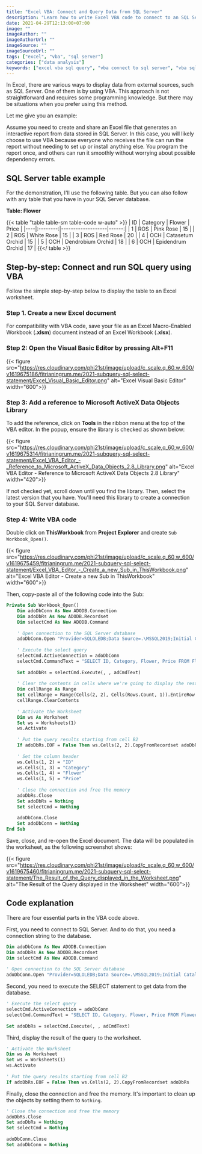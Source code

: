 ```yaml
---
title: "Excel VBA: Connect and Query Data from SQL Server"
description: "Learn how to write Excel VBA code to connect to an SQL Server database, run SQL SELECT statements, and display the query results in a worksheet."
date: 2021-04-29T12:13:00+07:00
image: ""
imageAuthor: ""
imageAuthorUrl: ""
imageSource: ""
imageSourceUrl: ""
tags: ["excel", "vba", "sql server"]
categories: ["data analysis"]
keywords: ["excel vba sql query", "vba connect to sql server", "vba sql server connection string", "vba sql query", "excel vba sql select statement", "vba run sql query", "vba sql server"]
---
```


In Excel, there are various ways to display data from external sources, such as SQL Server. 
One of them is by using VBA. This approach is not straightforward and requires some programming knowledge. 
But there may be situations when you prefer using this method.

Let me give you an example:

Assume you need to create and share an Excel file that generates an interactive report from data stored in SQL Server. 
In this case, you will likely choose to use VBA because everyone who receives the file can run the report without needing to set up or install anything else. 
You program the report once, and others can run it smoothly without worrying about possible dependency errors.

## SQL Server table example

For the demonstration, I'll use the following table. But you can also follow with any table that you have in your SQL Server database.

**Table: Flower**

{{< table "table table-sm table-code w-auto" >}}
| ID | Category | Flower            | Price |
|----|:--------:|-------------------|------:|
| 1  | ROS      | Pink Rose         | 15    |
| 2  | ROS      | White Rose        | 15    |
| 3  | ROS      | Red Rose          | 20    |
| 4  | OCH      | Catasetum Orchid  | 15    |
| 5  | OCH      | Dendrobium Orchid | 18    |
| 6  | OCH      | Epidendrum Orchid | 17    |
{{</ table >}}

## Step-by-step: Connect and run SQL query using VBA

Follow the simple step-by-step below to display the table to an Excel worksheet.

### Step 1. Create a new Excel document 

For compatibility with VBA code, save your file as an Excel Macro-Enabled Workbook (**.xlsm**) document instead of an Excel Workbook (**.xlsx**).

### Step 2: Open the Visual Basic Editor by pressing Alt+F11

{{< figure src="https://res.cloudinary.com/phi21st/image/upload/c_scale,q_60,w_600/v1619675186/fitrianingrum.me/2021-subquery-sql-select-statement/Excel_Visual_Basic_Editor.png" 
	alt="Excel Visual Basic Editor"
	width="600">}}

### Step 3: Add a reference to Microsoft ActiveX Data Objects Library

To add the reference, click on **Tools** in the ribbon menu at the top of the VBA editor. 
In the popup, ensure the library is checked as shown below:

{{< figure src="https://res.cloudinary.com/phi21st/image/upload/c_scale,q_60,w_600/v1619675314/fitrianingrum.me/2021-subquery-sql-select-statement/Excel_VBA_Editor_-_Reference_to_Microsoft_ActiveX_Data_Objects_2.8_Library.png" 
	alt="Excel VBA Editor - Reference to Microsoft ActiveX Data Objects 2.8 Library"
	width="420">}}

If not checked yet, scroll down until you find the library. Then, select the latest version that you have. 
You'll need this library to create a connection to your SQL Server database.

### Step 4: Write VBA code

Double click on **ThisWorkbook** from **Project Explorer** and create `Sub Workbook_Open()`. 

{{< figure src="https://res.cloudinary.com/phi21st/image/upload/c_scale,q_60,w_600/v1619675459/fitrianingrum.me/2021-subquery-sql-select-statement/Excel_VBA_Editor_-_Create_a_new_Sub_in_ThisWorkbook.png" 
	alt="Excel VBA Editor - Create a new Sub in ThisWorkbook"
	width="600">}}

Then, copy-paste all of the following code into the Sub:

```vb
Private Sub Workbook_Open()
    Dim adoDbConn As New ADODB.Connection
    Dim adoDbRs As New ADODB.Recordset
    Dim selectCmd As New ADODB.Command
    
    ' Open connection to the SQL Server database
    adoDbConn.Open "Provider=SQLOLEDB;Data Source=.\MSSQL2019;Initial Catalog=ExcelVbaSql;User Id=<userid>; Password=<password>;"
    
    ' Execute the select query
    selectCmd.ActiveConnection = adoDbConn
    selectCmd.CommandText = "SELECT ID, Category, Flower, Price FROM Flower"
    
    Set adoDbRs = selectCmd.Execute(, , adCmdText)
    
    ' Clear the contents in cells where we're going to display the result
    Dim cellRange As Range
    Set cellRange = Range(Cells(2, 2), Cells(Rows.Count, 1)).EntireRow
    cellRange.ClearContents
    
    ' Activate the Worksheet
    Dim ws As Worksheet
    Set ws = Worksheets(1)
    ws.Activate
    
    ' Put the query results starting from cell B2
    If adoDbRs.EOF = False Then ws.Cells(2, 2).CopyFromRecordset adoDbRs
    
    ' Set the column header
    ws.Cells(1, 2) = "ID"
    ws.Cells(1, 3) = "Category"
    ws.Cells(1, 4) = "Flower"
    ws.Cells(1, 5) = "Price"
 
    ' Close the connection and free the memory
    adoDbRs.Close
    Set adoDbRs = Nothing
    Set selectCmd = Nothing
    
    adoDbConn.Close
    Set adoDbConn = Nothing
End Sub
```

Save, close, and re-open the Excel document. The data will be populated in the worksheet, as the following screenshot shows:

{{< figure src="https://res.cloudinary.com/phi21st/image/upload/c_scale,q_60,w_600/v1619675460/fitrianingrum.me/2021-subquery-sql-select-statement/The_Result_of_the_Query_displayed_in_the_Worksheet.png" 
	alt="The Result of the Query displayed in the Worksheet"
	width="600">}}

## Code explanation

There are four essential parts in the VBA code above. 

First, you need to connect to SQL Server. And to do that, you need a connection string to the database. 

```vb
Dim adoDbConn As New ADODB.Connection
Dim adoDbRs As New ADODB.Recordset
Dim selectCmd As New ADODB.Command
    
' Open connection to the SQL Server database
adoDbConn.Open "Provider=SQLOLEDB;Data Source=.\MSSQL2019;Initial Catalog=ExcelVbaSql;User Id=sa; Password=Pa$$w0rd;"
```

Second, you need to execute the SELECT statement to get data from the database.

```vb
' Execute the select query
selectCmd.ActiveConnection = adoDbConn
selectCmd.CommandText = "SELECT ID, Category, Flower, Price FROM Flower"
    
Set adoDbRs = selectCmd.Execute(, , adCmdText)
```

Third, display the result of the query to the worksheet. 

```vb
' Activate the Worksheet
Dim ws As Worksheet
Set ws = Worksheets(1)
ws.Activate
    
' Put the query results starting from cell B2
If adoDbRs.EOF = False Then ws.Cells(2, 2).CopyFromRecordset adoDbRs
```

Finally, close the connection and free the memory. It's important to clean up the objects by setting them to `Nothing`.

```vb
' Close the connection and free the memory
adoDbRs.Close
Set adoDbRs = Nothing
Set selectCmd = Nothing
    
adoDbConn.Close
Set adoDbConn = Nothing
```
